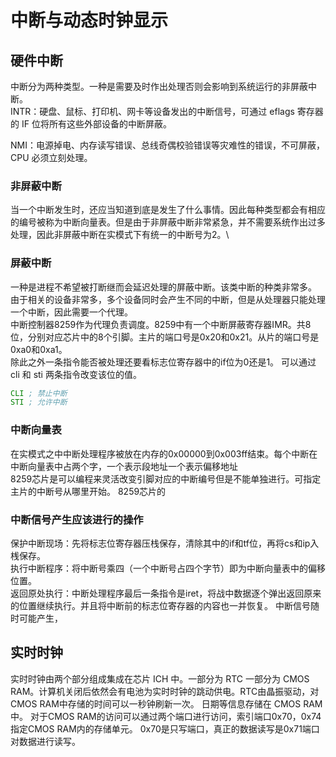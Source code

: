 # 中断与动态时钟显示

## 硬件中断
中断分为两种类型。一种是需要及时作出处理否则会影响到系统运行的非屏蔽中断。\
INTR：硬盘、鼠标、打印机、网卡等设备发出的中断信号，可通过 eflags 寄存器的 IF 位将所有这些外部设备的中断屏蔽。

NMI：电源掉电、内存读写错误、总线奇偶校验错误等灾难性的错误，不可屏蔽，CPU 必须立刻处理。
### 非屏蔽中断

当一个中断发生时，还应当知道到底是发生了什么事情。因此每种类型都会有相应的编号被称为中断向量表。但是由于非屏蔽中断非常紧急，并不需要系统作出过多处理，因此非屏蔽中断在实模式下有统一的中断号为2。\
### 屏蔽中断
一种是进程不希望被打断继而会延迟处理的屏蔽中断。该类中断的种类非常多。
由于相关的设备非常多，多个设备同时会产生不同的中断，但是从处理器只能处理一个中断，因此需要一个代理。\
中断控制器8259作为代理负责调度。8259中有一个中断屏蔽寄存器IMR。共8位，分别对应芯片中的8个引脚。主片的端口号是0x20和0x21。从片的端口号是0xa0和0xa1。\
除此之外一条指令能否被处理还要看标志位寄存器中的if位为0还是1。
可以通过 cli 和 sti 两条指令改变该位的值。
```asm
CLI ; 禁止中断
STI ; 允许中断
```
### 中断向量表
在实模式之中中断处理程序被放在内存的0x00000到0x003ff结束。每个中断在中断向量表中占两个字，一个表示段地址一个表示偏移地址\
8259芯片是可以编程来灵活改变引脚对应的中断编号但是不能单独进行。可指定主片的中断号从哪里开始。
8259芯片的
### 中断信号产生应该进行的操作
保护中断现场：先将标志位寄存器压栈保存，清除其中的if和tf位，再将cs和ip入桟保存。\
执行中断程序：将中断号乘四（一个中断号占四个字节）即为中断向量表中的偏移位置。\
返回原处执行：中断处理程序最后一条指令是iret，将战中数据逐个弹出返回原来的位置继续执行。并且将中断前的标志位寄存器的内容也一并恢复。
中断信号随时可能产生，
## 实时时钟
实时时钟由两个部分组成集成在芯片 ICH 中。一部分为 RTC 一部分为 CMOS RAM。计算机关闭后依然会有电池为实时时钟的跳动供电。RTC由晶振驱动，对CMOS RAM中存储的时间可以一秒钟刷新一次。
日期等信息存储在 CMOS RAM 中。
对于CMOS RAM的访问可以通过两个端口进行访问，索引端口0x70，0x74指定CMOS RAM内的存储单元。
0x70是只写端口，真正的数据读写是0x71端口对数据进行读写。